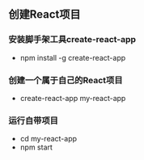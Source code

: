 ## 创建React项目

### 安装脚手架工具create-react-app
* npm install -g create-react-app

### 创建一个属于自己的React项目
* create-react-app my-react-app

### 运行自带项目
* cd my-react-app
* npm start